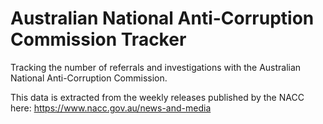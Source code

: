 # Australian National Anti-Corruption Commission Tracker

Tracking the number of referrals and investigations with the Australian National Anti-Corruption Commission.

This data is extracted from the weekly releases published by the NACC here: https://www.nacc.gov.au/news-and-media
